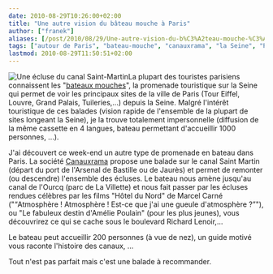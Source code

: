 ```yaml
---
date: 2010-08-29T10:26:00+02:00
title: "Une autre vision du bâteau mouche à Paris"
author: ["franek"]
aliases: [/post/2010/08/29/Une-autre-vision-du-b%C3%A2teau-mouche-%C3%A0-Paris]
tags: ["autour de Paris", "bateau-mouche", "canauxrama", "la Seine", "Paris"]
lastmod: 2010-08-29T11:50:51+02:00
---
```

![Une écluse du canal Saint-Martin](https://franek.chicour.net/public/.P1030481_m.jpg "Une écluse du canal Saint-Martin, août 2010")La plupart des touristes parisiens connaissent les "[bateaux mouches](http://fr.wikipedia.org/wiki/Bateau-mouche)", la promenade touristique sur la Seine qui permet de voir les principaux sites de la ville de Paris (Tour Eiffel, Louvre, Grand Palais, Tuileries,...) depuis la Seine. Malgré l'intérêt touristique de ces balades (vision rapide de l'ensemble de la plupart de sites longeant la Seine), je la trouve totalement impersonnelle (diffusion de la même cassette en 4 langues, bateau permettant d'accueillir 1000 personnes, ...).

J'ai découvert ce week-end un autre type de promenade en bateau dans Paris. La société [Canauxrama](http://www.canauxrama.com/) propose une balade sur le canal Saint Martin (départ du port de l'Arsenal de Bastille ou de Jaurès) et permet de remonter (ou descendre) l'ensemble des écluses. Le bateau nous amène jusqu'au canal de l'Ourcq (parc de La Villette) et nous fait passer par les écluses rendues célèbres par les films "Hôtel du Nord" de Marcel Carné ("<q>Atmosphère ! Atmosphère ! Est-ce que j'ai une gueule d'atmosphère ?</q>"), ou "Le fabuleux destin d'Amélie Poulain" (pour les plus jeunes), vous découvrirez ce qui se cache sous le boulevard Richard Lenoir,...

Le bateau peut accueillir 200 personnes (à vue de nez), un guide motivé vous raconte l'histoire des canaux, ...

Tout n'est pas parfait mais c'est une balade à recommander.
